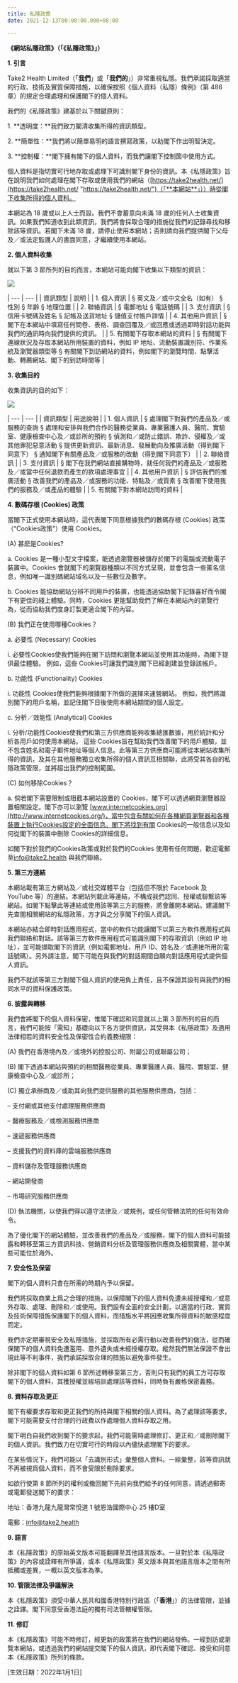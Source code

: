 ```yaml
---
title: 私隱政策
date: 2021-12-13T00:00:00.000+08:00

---
```

**《網站私隱政策》（「《私隱政策》」）**

**1. 引言**

Take2 Health Limited（「**我們**」或「**我們的**」）非常重視私隱。我們承諾採取適當的行政、技術及實質保障措施，以確保按照《個人資料（私隱）條例》（第 486 章）的規定合理處理和保護閣下的個人資料。

我們的《私隱政策》建基於以下關鍵原則：

1\. **透明度：**我們致力闡清收集所得的資訊類型。

2\. **簡單性：**我們將以簡單易明的語言撰寫政策，以助閣下作出明智決定。

3\. **控制權：**閣下擁有閣下的個人資料，而我們讓閣下控制箇中使用方式。

個人資料是指切實可行地存取或處理下可識別閣下身份的資訊。本《私隱政策》旨在說明我們如何處理在閣下存取或使用我們的網站（[https://take2health.net/](https://take2health.net/ "https://take2health.net/")（「**本網站**」））時從閣下收集所得的個人資料。

本網站為 18 歲或以上人士而設。我們不會蓄意向未滿 18 歲的任何人士收集資訊。如果我們知道收到此類資訊，我們將會採取合理的措施從我們的記錄尋找和移除該等資訊。若閣下未滿 18 歲，請停止使用本網站；否則請向我們提供閣下父母及／或法定監護人的書面同意，才繼續使用本網站。

**2. 個人資料收集**

就以下第 3 節所列的目的而言，本網站可能向閣下收集以下類型的資訊：

![](../images/capture.PNG)

| --- | --- |
| 資訊類型 | 說明 |
| 1. 個人資訊 | § 英文及／或中文全名（如有） § 性別 § 年齡 § 地理位置 |
| 2. 聯絡資訊 | § 電郵地址 § 電話號碼 |
| 3. 支付資訊 | § 信用卡號碼及姓名 § 記帳及送貨地址 § 儲值支付帳戶詳情 |
| 4. 其他用戶資訊 | § 閣下在本網站中填寫任何問卷、表格、調查回覆及／或回應或透過即時對話功能與我們的通訊時向我們提供的資訊。 |
| 5. 有關閣下存取本網站的資料 | § 有關閣下連線狀況及存取本網站所用裝置的資料，例如 IP 地址、流動裝置識別符、作業系統及瀏覽器類型等 § 有關閣下到訪網站的資料，例如閣下的瀏覽時間、點擊活動、轉薦網站、閣下的到訪時間等 |

**3. 收集目的**

收集資訊的目的如下：

![](../images/capture-1.PNG)

| --- | --- |
| 資訊類型 | 用途說明 |
| 1. 個人資訊 | § 處理閣下對我們的產品及／或服務的查詢 § 處理和安排與我們合作的醫務從業員、專業醫護人員、醫院、實驗室、健康檢查中心及／或診所的預約 § 偵測和／或防止錯誤、欺詐、侵權及／或其他罪犯惡意活動 § 提供更新資訊、最新消息、發展動向及推廣活動（得到閣下同意下） § 通知閣下有關產品及／或服務的改動（得到閣下同意下） |
| 2. 聯絡資訊 |
| 3. 支付資訊 | § 閣下在我們網站直接購物時，就任何我們的產品及／或服務及／或當中任何退款而產生的款項處理事宜 |
| 4. 其他用戶資訊 | § 評估我們的推廣活動 § 改善我們的產品及／或服務的功能、特點及／或質素 § 改善閣下使用我們的服務及／或產品的體驗 |
| 5. 有關閣下對本網站訪問的資料 |

**4. 數碼存根 (Cookies) 政策**

當閣下正式使用本網站時，這代表閣下同意根據我們的數碼存根 (Cookies) 政策（“Cookies政策”）使用 Cookies。

(A) 甚麽是Cookies?

a. Cookies 是一種小型文字檔案，能透過瀏覽器被儲存於閣下的電腦或流動電子裝置中。Cookies 會就閣下的瀏覽器種類以不同方式呈現，並會包含一些匿名信息，例如唯一識別碼網站域名以及一些數位及數字。

b. Cookies 能協助網站分辨不同用戶的裝置，也能透過協助閣下記錄喜好而令閣下有更佳的綫上體驗。同時，Cookies 更能幫助我們了解在本網站內的瀏覽行為，從而協助我們度身訂製更適合閣下的內容。

(B) 我們正在使用哪種Cookies？

a. 必要性 (Necessary) Cookies

i. 必要性Cookies使我們能夠在閣下訪問和瀏覽本網站並使用其功能時，為閣下提供最佳體驗。 例如，這些 Cookies可讓我們識別閣下已經創建並登錄該帳戶。

b. 功能性 (Functionality) Cookies

i. 功能性 Cookies使我們能夠根據閣下所做的選擇來運營網站。 例如，我們將識別閣下的用戶名稱，並記住閣下日後使用本網站期間的個人設定。

c. 分析／效能性 (Analytical) Cookies

i. 分析/功能性Cookies使我們和第三方供應商能夠收集總匯數據，用於統計和分析各用戶如何使用本網站。 這些 Cookies旨在幫助我們改善閣下的用戶體驗，並不包含姓名和電子郵件地址等個人信息。此等第三方供應商可能將從本網站收集所得的資訊，及其在其他服務獨立收集所得的個人資訊互相關聯，此將受其各自的私隱政策管限，並將超出我們的控制範圍。

(C) 如何移除Cookies？

a. 倘若閣下需要限制或阻截本網站設置的 Cookies，閣下可以透過網頁瀏覽器設置相關設定。閣下亦可以瀏覽 [www.internetcookies.org](http://www.internetcookies.org/)，當中包含有關如何在各種網頁瀏覽器和各種裝置上執行Cookies設定的全面信息。閣下將找到有關 Cookies的一般信息以及如何從閣下的裝置中刪除 Cookies的詳細信息。

如閣下對於我們的Cookies政策或對於我們的Cookies 使用有任何問題，歡迎電郵至[info@take2.health](mailto:info@take2.health) 與我們聯絡。

**5. 第三方連結**

本網站載有第三方網站及／或社交媒體平台（包括但不限於 Facebook 及 YouTube 等）的連結。本網站列載此等連結，不構成我們認同、授權或聯繫該等網站。如閣下點擊此等連結或使用該等第三方的服務，將會離開本網站。建議閣下先查閱相關網站的私隱政策，方才與之分享閣下的個人資訊。

本網站亦結合即時對話應用程式，當中的軟件功能讓閣下以第三方軟件應用程式與我們聯絡和對話。該等第三方軟件應用程式可能識別閣下的存取資訊（例如 IP 地址），並可能擷取閣下的資訊（例如電郵地址、用戶 ID、姓名及／或連接所用的電話號碼）。另外請注意，閣下可能在與我們的對話期間自願向對話應用程式提供個人資訊。

我們不就該等第三方對閣下個人資訊的使用負上責任，且不保證其設有與我們的相同水平的資料保護政策。

**6. 披露與轉移**

我們會將閣下的個人資料保密，惟閣下確認和同意就以上第 3 節所列的目的而言，我們可能按「需知」基礎向以下各方提供資訊，其受與本《私隱政策》及適用法律相若的資料安全性及保密性合約義務規限：

(A) 我們在香港境內及／或境外的控股公司、附屬公司或聯屬公司；

(B) 閣下透過本網站與預約的相關醫務從業員、專業醫護人員、醫院、實驗室、健康檢查中心及／或診所；

(C) 獨立承辦商及／或助其向我們提供服務的其他服務供應商，包括：

– 支付網或其他支付處理服務供應商

– 醫療服務及／或檢測服務供應商

– 速遞服務供應商

– 支援我們的資料庫的雲端服務供應商

– 資料儲存及管理服務供應商

– 網站開發商

– 市場研究服務供應商

(D) 執法機關，以使我們得以遵守法律及／或規例，或任何管轄法院的任何有效命令。

為了優化閣下的網站體驗，並改善我們的產品及／或服務，閣下的個人資料可能披露和轉移至第三方資訊科技、營銷資料分析及管理服務供應商及相關實體，當中某些可能位於海外。

**7. 安全性及保留**

閣下的個人資料只會在所需的時期內予以保留。

我們將採取商業上爲之合理的措施，以保障閣下的個人資料免遭未經授權和／或意外存取、處理、刪除和／或使用。我們設有全面的安全計劃，以適當的行政、實質及技術保障措施保護閣下的個人資料，而措施水平將因應收集所得資料的敏感程度而定。

我們亦定期審視安全及私隱措施，並採取所有必需行動以改善我們的做法，從而確保閣下的個人資料免遭濫用、意外遺失或未經授權存取。縱然我們無法保證不會出現此等不利事件，我們承諾採取合理的措施以避免事件發生。

除非閣下的個人資料如第 6 節所述轉移至第三方，否則只有我們的員工方可存取閣下的個人資料，其獲授權並經培訓處理該等資料，同時負有嚴格保密義務。

**8. 資料存取及更正**

閣下有權要求存取和更正我們的所持與閣下相關的個人資料。為了處理該等要求，閣下可能需要支付合理的行政費以作處理個人資料存取之用。

閣下明白自我們收到閣下的要求起，我們可能需時處理修訂、更正和／或刪除閣下的個人資訊。我們致力在切實可行的時段以內儘快處理閣下的要求。

在某些情況下，我們可能以「去識別形式」彙整個人資料。一經彙整，該等資訊就不再被視爲個人資料，而不會受限於刪除要求。

如欲行使第 8 節所列的權利或撤回閣下先前向我們給予的任何同意，請透過郵寄或電郵發送閣下的要求：

地址：香港九龍九龍灣常悅道 1 號恩浩國際中心 25 樓D室

電郵：info@take2.health

**9. 語言**

本《私隱政策》的原始英文版本可能翻譯至其他語言版本。一旦對於本《私隱政策》的內容或詮釋有所爭議，或本《私隱政策》英文版本與其他語言版本之間有所抵觸或差異，一概以英文版本為準。

**10. 管限法律及爭議解決**

本《私隱政策》須受中華人民共和國香港特別行政區（「**香港**」）的法律管限，並據之詮譯。閣下同意受香港法庭的獨有司法管轄權管限。

**11. 修訂**

本《私隱政策》可能不時修訂，經更新的政策將在我們的網站發佈。一經到訪或瀏覽本網站，或透過我們的網站提交閣下的個人資訊，即代表閣下確認、接受和同意本《私隱政策》所列的條款。

\[生效日期：2022年1月1日\]